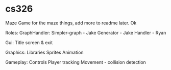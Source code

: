 cs326
=====

Maze Game for the maze things, add more to readme later.
Ok


Roles:
GraphHandler:
    Simpler-graph - Jake
    Generator - Jake
    Handler - Ryan

Gui:
    Title screen & exit

Graphics:
    Libraries
    Sprites
    Animation

Gameplay:
    Controls
    Player tracking
    Movement - collision detection
